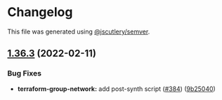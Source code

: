 # Changelog

This file was generated using [@jscutlery/semver](https://github.com/jscutlery/semver).

## [1.36.3](https://github.com/tractr/stack/compare/v1.36.2...v1.36.3) (2022-02-11)


### Bug Fixes

* **terraform-group-network:** add post-synth script ([#384](https://github.com/tractr/stack/issues/384)) ([9b25040](https://github.com/tractr/stack/commit/9b250405074adb4cf53e64ea61cb24b837ff8c54))
